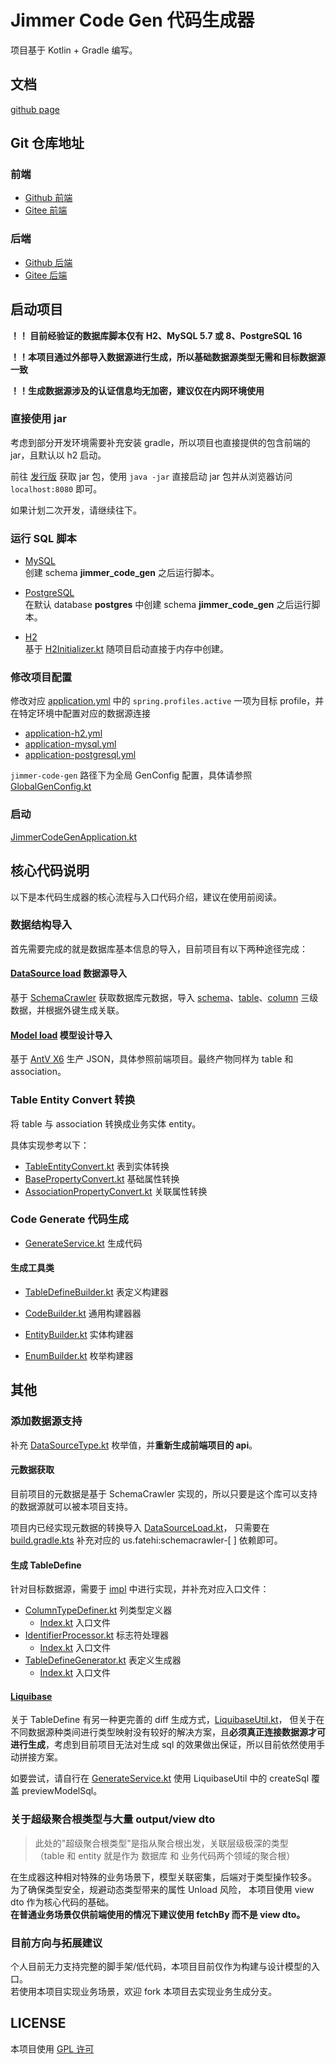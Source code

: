 # Jimmer Code Gen 代码生成器

项目基于 Kotlin + Gradle 编写。

## 文档

[github page](https://pot-mot.github.io/jimmer-code-gen-doc/)

## Git 仓库地址

### 前端
- [Github 前端](https://github.com/pot-mot/jimmer-code-gen-vue3)
- [Gitee 前端](https://gitee.com/run-around---whats-wrong/jimmer-code-gen-vue3)

### 后端
- [Github 后端](https://github.com/pot-mot/jimmer-code-gen-kotlin)
- [Gitee 后端](https://gitee.com/run-around---whats-wrong/jimmer-code-gen-kotlin)

## 启动项目

**！！ 目前经验证的数据库脚本仅有 H2、MySQL 5.7 或 8、PostgreSQL 16**

**！！本项目通过外部导入数据源进行生成，所以基础数据源类型无需和目标数据源一致**

**！！生成数据源涉及的认证信息均无加密，建议仅在内网环境使用**

### 直接使用 jar

考虑到部分开发环境需要补充安装 gradle，所以项目也直接提供的包含前端的 jar，且默认以 h2 启动。

前往 [发行版](https://github.com/pot-mot/jimmer-code-gen-kotlin/releases) 获取 jar 包，使用 `java -jar` 直接启动 jar 包并从浏览器访问 `localhost:8080` 即可。

如果计划二次开发，请继续往下。

### 运行 SQL 脚本

- [MySQL](src%2Fmain%2Fresources%2Fsql%2Fmysql%2Fjimmer_code_gen.sql)  
创建 schema **jimmer_code_gen** 之后运行脚本。

- [PostgreSQL](src%2Fmain%2Fresources%2Fsql%2Fpostgresql%2Fjimmer_code_gen.sql)  
在默认 database **postgres** 中创建 schema **jimmer_code_gen** 之后运行脚本。

- [H2](src%2Fmain%2Fresources%2Fsql%2Fh2%2Fjimmer_code_gen.sql)  
基于 [H2Initializer.kt](src%2Fmain%2Fkotlin%2Ftop%2Fpotmot%2Fconfig%2FH2Initializer.kt) 随项目启动直接于内存中创建。

### 修改项目配置

修改对应 [application.yml](src%2Fmain%2Fresources%2Fapplication.yml) 中的 `spring.profiles.active` 一项为目标 profile，并在特定环境中配置对应的数据源连接
- [application-h2.yml](src%2Fmain%2Fresources%2Fapplication-h2.yml)
- [application-mysql.yml](src%2Fmain%2Fresources%2Fapplication-mysql.yml)
- [application-postgresql.yml](src%2Fmain%2Fresources%2Fapplication-postgresql.yml)

`jimmer-code-gen` 路径下为全局 GenConfig 配置，具体请参照 [GlobalGenConfig.kt](src%2Fmain%2Fkotlin%2Ftop%2Fpotmot%2Fconfig%2FGlobalGenConfig.kt)

### 启动

[JimmerCodeGenApplication.kt](src%2Fmain%2Fkotlin%2Ftop%2Fpotmot%2FJimmerCodeGenApplication.kt)


## 核心代码说明

以下是本代码生成器的核心流程与入口代码介绍，建议在使用前阅读。

### 数据结构导入

首先需要完成的就是数据库基本信息的导入，目前项目有以下两种途径完成：

#### [DataSource load](src%2Fmain%2Fkotlin%2Ftop%2Fpotmot%2Fcore%2Fdatabase%2Fload%2FDataSourceLoad.kt) 数据源导入

基于 [SchemaCrawler](https://github.com/schemacrawler/SchemaCrawler) 获取数据库元数据，导入 [schema](src%2Fmain%2Fkotlin%2Ftop%2Fpotmot%2Fmodel%2FGenSchema.kt)、[table](src%2Fmain%2Fkotlin%2Ftop%2Fpotmot%2Fmodel%2FGenTable.kt)、[column](src%2Fmain%2Fkotlin%2Ftop%2Fpotmot%2Fmodel%2FGenColumn.kt) 三级数据，并根据外键生成关联。

#### [Model load](src%2Fmain%2Fkotlin%2Ftop%2Fpotmot%2Fcore%2Fdatabase%2Fload%2FModelLoad.kt) 模型设计导入

基于 [AntV X6](https://x6.antv.antgroup.com/) 生产 JSON，具体参照前端项目。最终产物同样为 table 和 association。

### Table Entity Convert 转换

将 table 与 association 转换成业务实体 entity。

具体实现参考以下：

- [TableEntityConvert.kt](src%2Fmain%2Fkotlin%2Ftop%2Fpotmot%2Fcore%2Fentity%2Fconvert%2FTableEntityConvert.kt) 表到实体转换
- [BasePropertyConvert.kt](src%2Fmain%2Fkotlin%2Ftop%2Fpotmot%2Fcore%2Fentity%2Fconvert%2FBasePropertyConvert.kt) 基础属性转换
- [AssociationPropertyConvert.kt](src%2Fmain%2Fkotlin%2Ftop%2Fpotmot%2Fcore%2Fentity%2Fconvert%2FAssociationPropertyConvert.kt) 关联属性转换

### Code Generate 代码生成

- [GenerateService.kt](src%2Fmain%2Fkotlin%2Ftop%2Fpotmot%2Fservice%2FGenerateService.kt) 生成代码

#### 生成工具类

- [TableDefineBuilder.kt](src%2Fmain%2Fkotlin%2Ftop%2Fpotmot%2Fcore%2Fdatabase%2Fgenerate%2Fbuilder%2FTableDefineBuilder.kt) 表定义构建器

- [CodeBuilder.kt](src%2Fmain%2Fkotlin%2Ftop%2Fpotmot%2Fcore%2Fentity%2Fgenerate%2Fbuilder%2FCodeBuilder.kt) 通用构建器器

- [EntityBuilder.kt](src%2Fmain%2Fkotlin%2Ftop%2Fpotmot%2Fcore%2Fentity%2Fgenerate%2Fbuilder%2FEntityBuilder.kt) 实体构建器
- [EnumBuilder.kt](src%2Fmain%2Fkotlin%2Ftop%2Fpotmot%2Fcore%2Fentity%2Fgenerate%2Fbuilder%2FEnumBuilder.kt) 枚举构建器

## 其他

### 添加数据源支持

补充 [DataSourceType.kt](src%2Fmain%2Fkotlin%2Ftop%2Fpotmot%2Fenumeration%2FDataSourceType.kt) 枚举值，并**重新生成前端项目的 api**。

#### 元数据获取

目前项目的元数据是基于 SchemaCrawler 实现的，所以只要是这个库可以支持的数据源就可以被本项目支持。

项目内已经实现元数据的转换导入 [DataSourceLoad.kt](src%2Fmain%2Fkotlin%2Ftop%2Fpotmot%2Fcore%2Fdatabase%2Fload%2FDataSourceLoad.kt)，
只需要在 [build.gradle.kts](build.gradle.kts) 补充对应的 us.fatehi:schemacrawler-[ ] 依赖即可。


#### 生成 TableDefine

针对目标数据源，需要于 [impl](src%2Fmain%2Fkotlin%2Ftop%2Fpotmot%2Fcore%2Fdatabase%2Fgenerate%2Fimpl) 中进行实现，并补充对应入口文件：

- [ColumnTypeDefiner.kt](src%2Fmain%2Fkotlin%2Ftop%2Fpotmot%2Fcore%2Fdatabase%2Fgenerate%2FcolumnType%2FColumnTypeDefiner.kt) 列类型定义器
  - [Index.kt](src%2Fmain%2Fkotlin%2Ftop%2Fpotmot%2Fcore%2Fdatabase%2Fgenerate%2FcolumnType%2FIndex.kt) 入口文件
- [IdentifierProcessor.kt](src%2Fmain%2Fkotlin%2Ftop%2Fpotmot%2Fcore%2Fdatabase%2Fgenerate%2Fidentifier%2FIdentifierProcessor.kt) 标志符处理器
  - [Index.kt](src%2Fmain%2Fkotlin%2Ftop%2Fpotmot%2Fcore%2Fdatabase%2Fgenerate%2FcolumnType%2FIndex.kt) 入口文件
- [TableDefineGenerator.kt](src%2Fmain%2Fkotlin%2Ftop%2Fpotmot%2Fcore%2Fdatabase%2Fgenerate%2FTableDefineGenerator.kt) 表定义生成器
  - [Index.kt](src%2Fmain%2Fkotlin%2Ftop%2Fpotmot%2Fcore%2Fdatabase%2Fgenerate%2FIndex.kt) 入口文件

#### [Liquibase](https://www.liquibase.org/)
关于 TableDefine 有另一种更完善的 diff 生成方式，[LiquibaseUtil.kt](src%2Fmain%2Fkotlin%2Ftop%2Fpotmot%2Futils%2Fliquibase%2FLiquibaseUtil.kt)，
但关于在不同数据源种类间进行类型映射没有较好的解决方案，且**必须真正连接数据源才可进行生成**，考虑到目前项目无法对生成 sql 的效果做出保证，所以目前依然使用手动拼接方案。

如要尝试，请自行在 [GenerateService.kt](src%2Fmain%2Fkotlin%2Ftop%2Fpotmot%2Fservice%2FGenerateService.kt) 使用 LiquibaseUtil 中的 createSql 覆盖 previewModelSql。

### 关于超级聚合根类型与大量 output/view dto
> 此处的"超级聚合根类型"是指从聚合根出发，关联层级极深的类型  
> （table 和 entity 就是作为 数据库 和 业务代码两个领域的聚合根）

在生成器这种相对特殊的业务场景下，模型关联密集，后端对于类型操作较多。
为了确保类型安全，规避动态类型带来的属性 Unload 风险，
本项目使用 view dto 作为核心代码的基础。  
**在普通业务场景仅供前端使用的情况下建议使用 fetchBy 而不是 view dto。**

### 目前方向与拓展建议
个人目前无力支持完整的脚手架/低代码，本项目目前仅作为构建与设计模型的入口。  
若使用本项目实现业务场景，欢迎 fork 本项目去实现业务生成分支。

## LICENSE

本项目使用 [GPL 许可](LICENSE)

